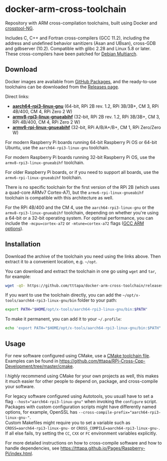 # docker-arm-cross-toolchain

Repository with ARM cross-compilation toolchains, built using Docker and 
[crosstool-NG](https://crosstool-ng.github.io/).

Includes C, C++ and Fortran cross-compilers (GCC 11.2), including the
address and undefined behavior sanitizers (Asan and UBsan), cross-GDB and
gdbserver (10.2). Compatible with glibc 2.28 and Linux 5.8 or later.
These cross-compilers have been patched for [Debian Multiarch](https://wiki.debian.org/Multiarch).

## Download

Docker images are available from [GitHub Packages](https://github.com/tttapa/docker-arm-cross-toolchain/pkgs/container/docker-arm-cross-toolchain),
and the ready-to-use toolchains can be downloaded from the [Releases page](https://github.com/tttapa/docker-arm-cross-toolchain/releases).

Direct links: 
- [**aarch64-rpi3-linux-gnu**](https://github.com/tttapa/docker-arm-cross-toolchain/releases/latest/download/x-tools-aarch64-rpi3-linux-gnu.tar.bz2) (64-bit, RPi 2B rev. 1.2, RPi 3B/3B+, CM 3, RPi 4B/400, CM 4, RPi Zero 2 W)
- [**armv8-rpi3-linux-gnueabihf**](https://github.com/tttapa/docker-arm-cross-toolchain/releases/latest/download/x-tools-armv8-rpi3-linux-gnueabihf.tar.bz2) (32-bit, RPi 2B rev. 1.2, RPi 3B/3B+, CM 3, RPi 4B/400, CM 4, RPi Zero 2 W)
- [**armv6-rpi-linux-gnueabihf**](https://github.com/tttapa/docker-arm-cross-toolchain/releases/latest/download/x-tools-armv6-rpi-linux-gnueabihf.tar.bz2) (32-bit, RPi A/B/A+/B+, CM 1, RPi Zero/Zero W)

For modern Raspberry Pi boards running 64-bit Raspberry Pi OS or 64-bit Ubuntu,
use the `aarch64-rpi3-linux-gnu` toolchain.

For modern Raspberry Pi boards running 32-bit Raspberry Pi OS, use the 
`armv8-rpi3-linux-gnueabihf` toolchain.

For older Raspberry Pi boards, or if you need to support all boards, use the
`armv6-rpi-linux-gnueabihf` toolchain.

There is no specific toolchain for the first version of the RPi 2B (which 
uses a quad-core ARMv7 Cortex-A7), but the `armv6-rpi-linux-gnueabihf` toolchain
is compatible with this architecture as well.

For the RPi 4B/400 and the CM 4, use the `aarch64-rpi3-linux-gnu` or the 
`armv8-rpi3-linux-gnueabihf` toolchain, depending on whether you're using a
64-bit or a 32-bit operating system. For optimal performance, you can include
the `-mcpu=cortex-a72` or `-mtune=cortex-a72` flags ([GCC ARM options](https://gcc.gnu.org/onlinedocs/gcc/ARM-Options.html)).

## Installation

Download the archive of the toolchain you need using the links above. 
Then extract it to a convenient location, e.g. `~/opt`.

You can download and extract the toolchain in one go using `wget` and `tar`,
for example:
```sh
wget -qO- https://github.com/tttapa/docker-arm-cross-toolchain/releases/latest/download/x-tools-aarch64-rpi3-linux-gnu.tar.bz2 | tar xJ -C ~/opt
```

If you want to use the toolchain directly, you can add the
`~/opt/x-tools/aarch64-rpi3-linux-gnu/bin` folder to your path:

```sh
export PATH="$HOME/opt/x-tools/aarch64-rpi3-linux-gnu/bin:$PATH"
```

To make it permanent, you can add it to your `~/.profile`:
```sh
echo 'export PATH="$HOME/opt/x-tools/aarch64-rpi3-linux-gnu/bin:$PATH"' >> ~/.profile
```

## Usage

For new software configured using CMake, use a [CMake toolchain file](https://cmake.org/cmake/help/latest/manual/cmake-toolchains.7.html).
Examples can be found in <https://github.com/tttapa/RPi-Cross-Cpp-Development/tree/master/cmake>.

I _highly_ recommend using CMake for your own projects as well, this makes it
much easier for other people to depend on, package, and cross-compile your 
software.

For legacy software configured using Autotools, you usuall have to set a flag
`--host="aarch64-rpi3-linux-gnu"` when invoking the `configure` script.  
Packages with custom configuration scripts might have differently named options,
for example, OpenSSL has `--cross-compile-prefix="aarch64-rpi3-linux-gnu-"`.  
Custom Makefiles might require you to set a variable such as
`CROSS=aarch64-rpi3-linux-gnu-` or `CROSS_COMPILE=aarch64-rpi3-linux-gnu-`.   
If all else fails, try setting the `CC`, `CXX` or `FC` environment variables
explicitly.

For more detailed instructions on how to cross-compile software and how to 
handle dependencies, see <https://tttapa.github.io/Pages/Raspberry-Pi/index.html>.
